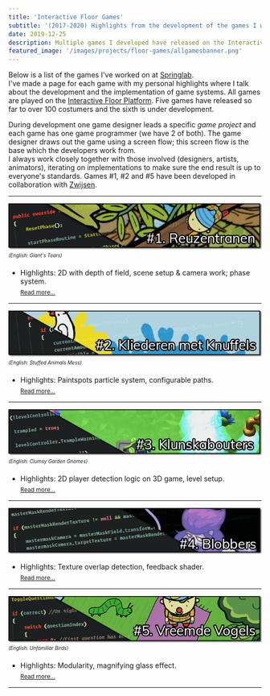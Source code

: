 ```yaml
---
title: 'Interactive Floor Games'
subtitle: '(2017-2020) Highlights from the development of the games I worked on'
date: 2019-12-25
description: Multiple games I developed have released on the Interactive Floor platform over the past 2 years. These are some development highlights. Individual game pages accesible through this page.
featured_image: '/images/projects/floor-games/allgamesbanner.png'
---
```


Below is a list of the games I've worked on at [Springlab](https://springlab.nl).  
I've made a page for each game with my personal highlights where I talk about the development and the implementation of game systems.
All games are played on the [Interactive Floor Platform](/project/interactive-floor-project). Five games have released so far to over 100 costumers and the sixth is under development.

During development one game designer leads a specific _game project_ and each game has one game programmer (we have 2 of both). The game designer draws out the game using a screen flow; this screen flow is the base which the developers work from.  
I always work closely together with those involved (designers, artists, animators), iterating on implementations to make sure the end result is up to everyone's standards. Games #1, #2 and #5 have been developed in collaboration with [Zwijsen](https://www.zwijsen.nl/lesmethoden/peuterpakket-bewegend-leren).

----

[![Reuzentranen](/images/projects/floor-games/game-banners/banner_reus_button.png)](/project/game-reusgame)
<sub><sup>_(English: Giant's Tears)_</sup></sub> <!-- An interactive, linear story telling game.  -->  
* Highlights: 2D with depth of field, scene setup & camera work; phase system.  
<sub>[Read more...](/project/game-reusgame)</sub>

----

[![Kliederen met Knuffels](/images/projects/floor-games/game-banners/banner_knuffels_button.png)](/project/game-knuffelgame)
<sub><sup>_(English: Stuffed Animals Mess)_</sup></sub> <!-- A game about actions & consequences.  -->  
* Highlights: Paintspots particle system, configurable paths.  
<sub>[Read more...](/project/game-knuffelgame)</sub>

----

[![Klunskabouters](/images/projects/floor-games/game-banners/banner_kabouters_button.png)](/project/game-tuinkabouters)
<sub><sup>_(English: Clumsy Garden Gnomes)_</sup></sub> <!-- A game about cooperation and our first 3D game.  -->  
* Highlights: 2D player detection logic on 3D game, level setup.  
<sub>[Read more...](/project/game-tuinkabouters)</sub>

----

[![Blobbers](/images/projects/floor-games/game-banners/banner_blobbers_button.png)](/project/game-blobbers)
<!-- _Blobbers_ is the first game I developed for the interactive floor platform; it's about free play & motorics.  -->
* Highlights: Texture overlap detection, feedback shader.  
<sub>[Read more...](/project/game-blobbers)</sub>

----

[![Vreemde Vogels](/images/projects/floor-games/game-banners/banner_vogels_button.png)](/project/game-vreemdevogels)
<sub><sup>_(English: Unfamiliar Birds)_</sup></sub> <!-- Another linear story telling game based around recognizing animal types and the such.  -->  
* Highlights: Modularity, magnifying glass effect.  
<sub>[Read more...](/project/game-vreemdevogels)</sub>

----

